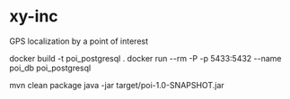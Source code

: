 # xy-inc
GPS localization by a point of interest

docker build -t poi_postgresql .
docker run --rm -P -p 5433:5432 --name poi_db poi_postgresql

mvn clean package
java -jar target/poi-1.0-SNAPSHOT.jar
